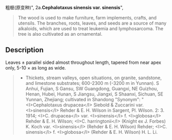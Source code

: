 粗榧(原变种)",
2a.**Cephalotaxus sinensis var. sinensis**",

> The wood is used to make furniture, farm implements, crafts, and utensils. The branches, roots, leaves, and seeds are a source of many alkaloids, which are used to treat leukemia and lymphosarcoma. The tree is also cultivated as an ornamental.

## Description
Leaves ±  parallel sided almost throughout length, tapered from near apex only, 5-10 ×  as long as wide.

> *  Thickets, stream valleys, open situations, on granite, sandstone, and limestone substrates; 600-2300 m (-3200 m in Yunnan). S Anhui, Fujian, S Gansu, SW Guangdong, Guangxi, NE Guizhou, Henan, Hubei, Hunan, S Jiangsu, Jiangxi, S Shaanxi, Sichuan, SE Yunnan, Zhejiang; cultivated in Shandong
  "Synonym": "&lt;I&gt;Cephalotaxus drupacea&lt;/I&gt; Siebold &amp; Zuccarini var. &lt;I&gt;sinensis&lt;/I&gt; Rehder &amp; E. H. Wilson in Sargent, Pl. Wilson. 2: 3. 1914; &lt;I&gt;C. drupacea&lt;/I&gt; var. &lt;I&gt;sinensis&lt;/I&gt; f. &lt;I&gt;globosa&lt;/I&gt; Rehder &amp; E. H. Wilson; &lt;I&gt;C. harringtonii&lt;/I&gt; (Knight ex J. Forbes) K. Koch var. &lt;I&gt;sinensis&lt;/I&gt; (Rehder &amp; E. H. Wilson) Rehder; &lt;I&gt;C. sinensis&lt;/I&gt; f. &lt;I&gt;globosa&lt;/I&gt; (Rehder &amp; E. H. Wilson) H. L. Li.
